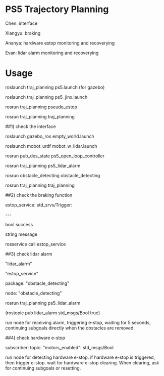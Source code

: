 # PS5 Trajectory Planning

<p>Chen: interface</p>
<p>Xiangyu: braking</p>
<p>Ananya: hardware estop monitoring and recoverying </p>
<p>Evan: lidar alarm monitoring and recoverying</p>

# Usage
<p>roslaunch traj_planning ps5.launch  (for gazebo)</p>
<p>roslaunch traj_planning ps5_jinx.launch</p>
<p>rosrun traj_planning pseudo_estop</p>
<p>rosrun traj_planning traj_planning</p>

##1) check the interface
<p>roslaunch gazebo_ros empty_world.launch</p>
<p>roslaunch mobot_urdf mobot_w_lidar.launch</p>
<p>rosrun pub_des_state ps5_open_loop_controller</p>
<p>rosrun traj_planning ps5_lidar_alarm</p>
<p>rosrun obstacle_detecting obstacle_detecting</p>
<p>rosrun traj_planning traj_planning</p>


##2) check the braking function
<p>estop_service: std_srvs/Trigger:</p>
<p>---</p>
<p>bool success</p>
<p>string message</p>

<p>rosservice call estop_service</p>

##3) check lidar alarm
<p>"lidar_alarm"</p>
<p>"estop_service"</p>

<p>package: "obstacle_detecting"</p>
<p>node: "obstacle_detecting"</p>
<p>rosrun traj_planning ps5_lidar_alarm</p>
<p>(rostopic pub lidar_alarm std_msgs/Bool true)</p>
<p>run node for receiving alarm, triggering e-stop, waiting for 5 seconds, continuing subgoals directly when the obstacles are removed.</p>


##4) check hardware e-stop
<p>subscriber: topic: "motors_enabled": std_msgs/Bool</p>

<p>run node for detecting hardware e-stop. if hardware e-stop is triggered, then trigger e-stop. wait for hardware e-stop clearing. When clearing, ask for continuing subgoals or resetting. </p>






